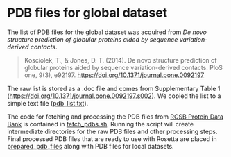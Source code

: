 # PDB files for global dataset

The list of PDB files for the global dataset was acquired from _De novo structure prediction of globular proteins aided by sequence variation-derived contacts_.

>Kosciolek, T., & Jones, D. T. (2014). De novo structure prediction of globular proteins aided by sequence variation-derived contacts. PloS one, 9(3), e92197. https://doi.org/10.1371/journal.pone.0092197

The raw list is stored as a .doc file and comes from Supplementary Table 1 (https://doi.org/10.1371/journal.pone.0092197.s002). 
We copied the list to a simple text file ([pdb_list.txt](pdb_list.txt)). 

The code for fetching and processing the PDB files from [RCSB Protein Data Bank](https://www.rcsb.org) is contained in [fetch_pdbs.sh](fetch_pdbs.sh).
Running the script will create intermediate directories for the raw PDB files and other processing steps. 
Final processed PDB files that are ready to use with Rosetta are placed in [prepared_pdb_files](../prepared_pdb_files) along with PDB files for local datasets. 